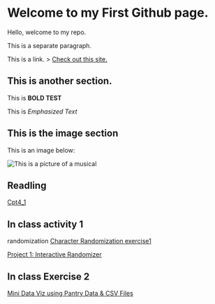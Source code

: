 # Welcome to my First Github page.

Hello, welcome to my repo.

This is a separate paragraph.

This is a link. > [Check out this site.](https://maps.google.com)

## This is another section.

This is **BOLD TEST**

This is *Emphasized Text*

## This is the image section

This is an image below:

![This is a picture of a musical](https://images.squarespace-cdn.com/content/v1/5ea1f794501b7153b29e7cd7/ae5d0c54-dea5-46f2-aedd-8a5f0c7e2967/114596-27.jpg?format=2500w)

## Readling ##
[Cpt4_1](journal/Cpt4(125-141).md)

## In class activity 1
randomization
[Character Randomization  exercise1](Character_Ramdomization/Exercise1/index.html)

[Project 1: Interactive Randomizer](Project1_InteractiveRandomizer/index.html)

## In class Exercise 2
[Mini Data Viz using Pantry Data & CSV Files](In_Class_Exercise2/index.html)
